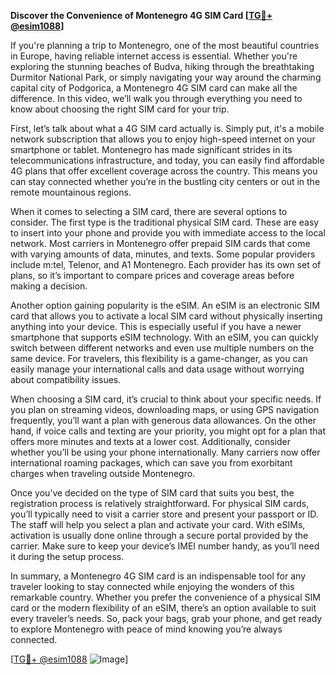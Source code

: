 **Discover the Convenience of Montenegro 4G SIM Card [[TG💪+ @esim1088](https://t.me/s/esim1088)]**

If you're planning a trip to Montenegro, one of the most beautiful countries in Europe, having reliable internet access is essential. Whether you're exploring the stunning beaches of Budva, hiking through the breathtaking Durmitor National Park, or simply navigating your way around the charming capital city of Podgorica, a Montenegro 4G SIM card can make all the difference. In this video, we’ll walk you through everything you need to know about choosing the right SIM card for your trip.

First, let’s talk about what a 4G SIM card actually is. Simply put, it's a mobile network subscription that allows you to enjoy high-speed internet on your smartphone or tablet. Montenegro has made significant strides in its telecommunications infrastructure, and today, you can easily find affordable 4G plans that offer excellent coverage across the country. This means you can stay connected whether you’re in the bustling city centers or out in the remote mountainous regions.

When it comes to selecting a SIM card, there are several options to consider. The first type is the traditional physical SIM card. These are easy to insert into your phone and provide you with immediate access to the local network. Most carriers in Montenegro offer prepaid SIM cards that come with varying amounts of data, minutes, and texts. Some popular providers include m:tel, Telenor, and A1 Montenegro. Each provider has its own set of plans, so it’s important to compare prices and coverage areas before making a decision.

Another option gaining popularity is the eSIM. An eSIM is an electronic SIM card that allows you to activate a local SIM card without physically inserting anything into your device. This is especially useful if you have a newer smartphone that supports eSIM technology. With an eSIM, you can quickly switch between different networks and even use multiple numbers on the same device. For travelers, this flexibility is a game-changer, as you can easily manage your international calls and data usage without worrying about compatibility issues.

When choosing a SIM card, it’s crucial to think about your specific needs. If you plan on streaming videos, downloading maps, or using GPS navigation frequently, you’ll want a plan with generous data allowances. On the other hand, if voice calls and texting are your priority, you might opt for a plan that offers more minutes and texts at a lower cost. Additionally, consider whether you’ll be using your phone internationally. Many carriers now offer international roaming packages, which can save you from exorbitant charges when traveling outside Montenegro.

Once you’ve decided on the type of SIM card that suits you best, the registration process is relatively straightforward. For physical SIM cards, you’ll typically need to visit a carrier store and present your passport or ID. The staff will help you select a plan and activate your card. With eSIMs, activation is usually done online through a secure portal provided by the carrier. Make sure to keep your device’s IMEI number handy, as you’ll need it during the setup process.

In summary, a Montenegro 4G SIM card is an indispensable tool for any traveler looking to stay connected while enjoying the wonders of this remarkable country. Whether you prefer the convenience of a physical SIM card or the modern flexibility of an eSIM, there’s an option available to suit every traveler’s needs. So, pack your bags, grab your phone, and get ready to explore Montenegro with peace of mind knowing you’re always connected.

[[TG💪+ @esim1088](https://t.me/s/esim1088) ![Image](https://i.postimg.cc/Y0z9fWf4/image.png)]
